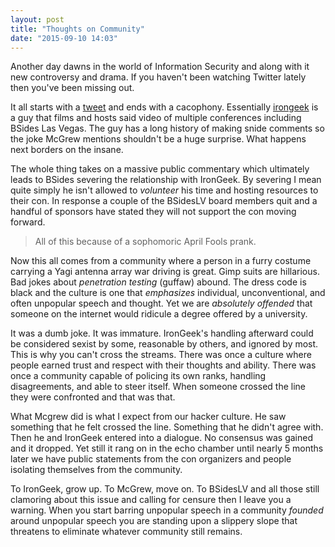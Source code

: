 ```yaml
---
layout: post
title: "Thoughts on Community"
date: "2015-09-10 14:03"
---
```


Another day dawns in the world of Information Security and along with it new controversy and drama. If you haven't been watching
Twitter lately then you've been missing out.

It all starts with a [tweet](https://twitter.com/McGrewSecurity/status/583250910387789824) and ends with a cacophony. Essentially
[irongeek](http://www.irongeek.com/) is a guy that films and hosts said video of multiple conferences including BSides Las Vegas.
The guy has a long history of making snide comments so the joke McGrew mentions shouldn't be a huge surprise. What happens next
borders on the insane.

The whole thing takes on a massive public commentary which ultimately leads to BSides severing the relationship with IronGeek. By
severing I mean quite simply he isn't allowed to *volunteer* his time and hosting resources to their con. In response a couple of
the BSidesLV board members quit and a handful of sponsors have stated they will not support the con moving forward.

> All of this because of a sophomoric April Fools prank.

Now this all comes from a community where a person in a furry costume carrying a Yagi antenna array war driving is great. Gimp suits
are hillarious. Bad jokes about _penetration testing_ (guffaw) abound. The dress code is black and the culture is one that *emphasizes*
individual, unconventional, and often unpopular speech and thought. Yet we are *absolutely offended* that someone on the internet would
ridicule a degree offered by a university.

It was a dumb joke. It was immature. IronGeek's handling afterward could be considered sexist by some, reasonable by others, and
ignored by most. This is why you can't cross the streams. There was once a culture where people earned trust and respect with their thoughts
and ability. There was once a community capable of policing its own ranks, handling disagreements, and able to steer itself. When
someone crossed the line they were confronted and that was that.

What Mcgrew did is what I expect from our hacker culture. He saw something that he felt crossed the line. Something that he didn't
agree with. Then he and IronGeek entered into a dialogue. No consensus was gained and it dropped. Yet still it rang on in the echo chamber
until nearly 5 months later we have public statements from the con organizers and people isolating themselves from the community.

To IronGeek, grow up. To McGrew, move on. To BSidesLV and all those still clamoring about this issue and calling for censure then I leave
you a warning. When you start barring unpopular speech in a community _founded_ around unpopular speech you are standing upon a slippery
slope that threatens to eliminate whatever community still remains.
